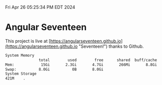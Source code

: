 Fri Apr 26 05:25:34 PM EDT 2024

# Angular Seventeen


This project is live at [https://angularseventeen.github.io](https://angularseventeen.github.io "Seventeen!") thanks to Github.

```bash
System Memory
               total        used        free      shared  buff/cache   available
Mem:            15Gi       2.3Gi       4.7Gi       266Mi       8.8Gi        12Gi
Swap:          8.0Gi          0B       8.0Gi
System Storage
421M	.
```
```bash

